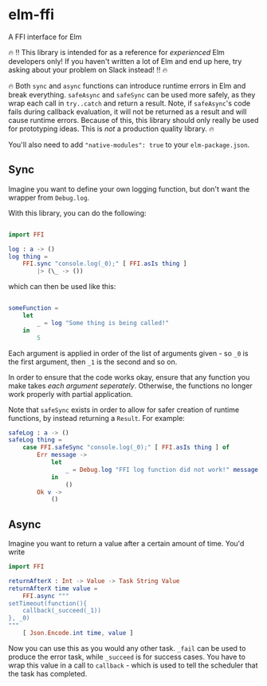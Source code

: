 # elm-ffi
A FFI interface for Elm

:fire: :bangbang: This library is intended for as a reference for _experienced_ Elm developers only! If you haven't written a lot of Elm and end up here, try asking about your problem on Slack instead! :bangbang: :fire:

:fire: Both `sync` and `async` functions can introduce runtime errors in Elm and break everything. `safeAsync` and `safeSync` can be used more safely, as they wrap each call in `try..catch` and return a result. Note, if `safeAsync`'s code fails during callback evaluation, it will not be returned as a result and will cause runtime errors. Because of this, this library should only really be used for prototyping ideas. This is _not_ a production quality library. :fire:

You'll also need to add `"native-modules": true` to your `elm-package.json`.

## Sync

Imagine you want to define your own logging function, but don't want the wrapper from `Debug.log`. 

With this library, you can do the following:

```elm

import FFI

log : a -> ()
log thing =
    FFI.sync "console.log(_0);" [ FFI.asIs thing ]
        |> (\_ -> ())

```

which can then be used like this:

```elm

someFunction =
    let 
        _ = log "Some thing is being called!"
    in 
        5

```

Each argument is applied in order of the list of arguments given - so `_0` is the first argument, then `_1` is the second and so on. 

In order to ensure that the code works okay, ensure that any function you make takes _each argument seperately_. Otherwise, the functions no longer work properly with partial application.


Note that `safeSync` exists in order to allow for safer creation of runtime functions, by instead returning a `Result`. For example:

```elm
safeLog : a -> ()
safeLog thing = 
    case FFI.safeSync "console.log(_0);" [ FFI.asIs thing ] of 
        Err message ->
            let
                _ = Debug.log "FFI log function did not work!" message
            in 
                ()
        Ok v ->
            ()
```


## Async

Imagine you want to return a value after a certain amount of time. You'd write

```elm
import FFI

returnAfterX : Int -> Value -> Task String Value
returnAfterX time value =
    FFI.async """
setTimeout(function(){
    callback(_succeed(_1))
}, _0)
"""
    [ Json.Encode.int time, value ]

```

Now you can use this as you would any other task. `_fail` can be used to produce the error task, while `_succeed` is for success cases. You have to wrap this value in a call to `callback` - which is used to tell the scheduler that the task has completed.

